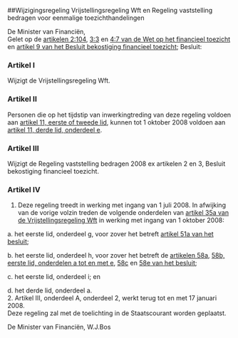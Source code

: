<meta http-equiv='Content-Type' content='text/html; charset=utf-8' />

##Wijzigingsregeling Vrijstellingsregeling Wft en Regeling vaststelling bedragen voor eenmalige toezichthandelingen

De Minister van Financiën,  
Gelet op de [artikelen 2:104](../../../../../../../../../wet/wet/op/het/financieel/toezicht/BWBR0020368/README.md), [3:3](../../../../../../../../../wet/wet/op/het/financieel/toezicht/BWBR0020368/README.md) en [4:7 van de Wet op het financieel toezicht](../../../../../../../../../wet/wet/op/het/financieel/toezicht/BWBR0020368/README.md) en [artikel 9 van het Besluit bekostiging financieel toezicht](../../../../../../../../../AMvB/besluit/bekostiging/financieel/toezicht/BWBR0020411/README.md);
Besluit:    

### Artikel  I  

Wijzigt de Vrijstellingsregeling Wft.   

### Artikel  II  

Personen die op het tijdstip van inwerkingtreding van deze regeling voldoen aan [artikel 11, eerste of tweede lid](../../../../../../../../../ministeriele-regeling/vrijstellingsregeling/wft/BWBR0020536/README.md), kunnen tot 1 oktober 2008 voldoen aan [artikel 11, derde lid, onderdeel e](../../../../../../../../../ministeriele-regeling/vrijstellingsregeling/wft/BWBR0020536/README.md).  

### Artikel  III  

Wijzigt de Regeling vaststelling bedragen 2008 ex artikelen 2 en 3, Besluit bekostiging financieel toezicht.   

### Artikel  IV  

1.  Deze regeling treedt in werking met ingang van 1 juli 2008. In afwijking van de vorige volzin treden de volgende onderdelen van [artikel 35a van de Vrijstellingsregeling Wft](../../../../../../../../../ministeriele-regeling/vrijstellingsregeling/wft/BWBR0020536/README.md) in werking met ingang van 1 oktober 2008: 

a. het eerste lid, onderdeel g, voor zover het betreft [artikel 51a van het besluit](../../../../../../../../../AMvB/besluit/gedragstoezicht/financiële/ondernemingen/wft/BWBR0020421/README.md);  

b. het eerste lid, onderdeel h, voor zover het betreft de [artikelen 58a](../../../../../../../../../AMvB/besluit/gedragstoezicht/financiële/ondernemingen/wft/BWBR0020421/README.md), [58b, eerste lid, onderdelen a tot en met e](../../../../../../../../../AMvB/besluit/gedragstoezicht/financiële/ondernemingen/wft/BWBR0020421/README.md), [58c](../../../../../../../../../AMvB/besluit/gedragstoezicht/financiële/ondernemingen/wft/BWBR0020421/README.md) en [58e van het besluit](../../../../../../../../../AMvB/besluit/gedragstoezicht/financiële/ondernemingen/wft/BWBR0020421/README.md);  

c. het eerste lid, onderdeel i; en  

d. het derde lid, onderdeel a.     
2.  Artikel III, onderdeel A, onderdeel 2, werkt terug tot en met 17 januari 2008.   
Deze regeling zal met de toelichting in de Staatscourant worden geplaatst.  

De 
Minister van Financiën, 
W.J.Bos   

